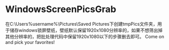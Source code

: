 # WindowsScreenPicsGrab
在C:\Users\%username%\Pictures\Saved Pictures下创建tmpPics文件夹，用于储存windows锁屏壁纸，壁纸默认保留1920x1080分辨率的，如果不想筛出掉其他分辨率的，把批处理代码中保留1920x1080以下的步骤删去即可。
Come on and pick your favorites!
